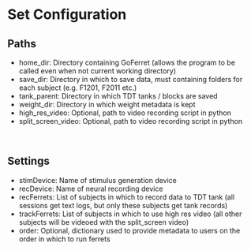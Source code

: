 # Set Configuration


## Paths
* home_dir: Directory containing GoFerret (allows the program to be called even when not current working directory)
* save_dir: Directory in which to save data, must containing folders for each subject (e.g. F1201, F2011 etc.)
* tank_parent: Directory in which TDT tanks / blocks are saved
* weight_dir: Directory in which weight metadata is kept
* high_res_video: Optional, path to video recording script in python
* split_screen_video: Optional, path to video recording script in python

<br>

## Settings
* stimDevice: Name of stimulus generation device 
* recDevice: Name of neural recording device
* recFerrets: List of subjects in which to record data to TDT tank (all sessions get text logs, but only these subjects get tank records)
* trackFerrets: List of subjects in which to use high res video (all other subjects will be videoed with the split_screen video)
* order: Optional, dictionary used to provide metadata to users on the order in which to run ferrets